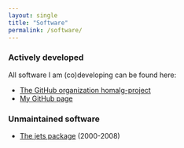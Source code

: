```yaml
---
layout: single
title: "Software"
permalink: /software/
---
```


### Actively developed

All software I am (co)developing can be found here:

* [The GitHub organization homalg-project](https://homalg-project.github.io/)
* [My GitHub page](https://github.com/mohamed-barakat?tab=repositories)

### Unmaintained software

* [The jets package](https://algebra.mathematik.uni-siegen.de/barakat/jets) (2000-2008)

<!-- * [The conley package](https://algebra.mathematik.uni-siegen.de/conley) (2006-2008) -->

